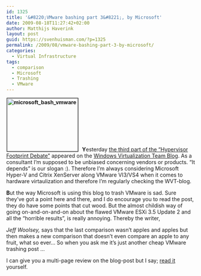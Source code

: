 ```yaml
---
id: 1325
title: '&#8220;VMware bashing part 3&#8221;, by Microsoft'
date: 2009-08-18T11:27:42+02:00
author: Matthijs Haverink
layout: post
guid: https://svenhuisman.com/?p=1325
permalink: /2009/08/vmware-bashing-part-3-by-microsoft/
categories:
  - Virtual Infrastructure
tags:
  - comparison
  - Microsoft
  - Trashing
  - VMware
---
```

**<img class="alignleft size-medium wp-image-1333" style="margin-left: 1px; margin-right: 10px; border: black 1px solid;" title="microsoft_bash_vmware" src="https://svenhuisman.com/wp-content/uploads/2009/08/microsoft_bash_vmware-350x262.jpg" alt="microsoft_bash_vmware" width="189" height="142" srcset="https://svenhuisman.com/wp-content/uploads/2009/08/microsoft_bash_vmware-350x262.jpg 350w, https://svenhuisman.com/wp-content/uploads/2009/08/microsoft_bash_vmware.jpg 600w" sizes="(max-width: 189px) 100vw, 189px" />Y**esterday <a href="https://blogs.technet.com/virtualization/archive/2009/08/17/hypervisor-footprint-debate-part-3-windows-server-2008-hyper-v-vmware-esxi-3-5.aspx" target="_blank">the third part of the &#8220;Hypervisor Footprint Debate&#8221;</a> appeared on the <a href="https://blogs.technet.com/virtualization/" target="_blank">Windows Virtualization Team Blog</a>. As a consultant I&#8217;m supposed to be unbiased concerning vendors or products. &#8220;It depends&#8221; is our slogan :). Therefore I&#8217;m always considering Microsoft Hyper-V and Citrix XenServer along VMware VI3/VS4 when it comes to hardware virtaulization and therefore I&#8217;m regularly checking the WVT-blog.

**B**ut the way Microsoft is using this blog to trash VMware is sad. <!--more-->Sure they&#8217;ve got a point here and there, and I do encourage you to read the post, they do have some points that cut wood. But the almost childish way of going on-and-on-and-on about the flawed VMware ESXi 3.5 Update 2 and all the &#8220;horrible results&#8221;, is really annoying. Thereby the writer, 

_Jeff Woolsey,_ says that the last comparison wasn&#8217;t apples and apples but then makes a new comparison that doesn&#8217;t even compare an apple to any fruit, what so ever&#8230; So when you ask me it&#8217;s just another cheap VMware trashing post &#8230;

I can give you a multi-page review on the blog-post but I say; <a href="https://blogs.technet.com/virtualization/archive/2009/08/17/hypervisor-footprint-debate-part-3-windows-server-2008-hyper-v-vmware-esxi-3-5.aspx" target="_blank">read it</a> yourself.